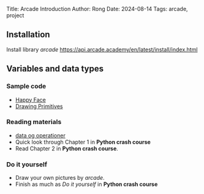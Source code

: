 Title: Arcade Introduction
Author: Rong
Date: 2024-08-14
Tags: arcade, project

## Installation
Install library *arcade* <https://api.arcade.academy/en/latest/install/index.html>

## Variables and data types

### Sample code
+ [Happy Face](https://api.arcade.academy/en/latest/examples/happy_face.html#happy-face)
+ [Drawing Primitives](https://api.arcade.academy/en/latest/examples/drawing_primitives.html#drawing-primitives)

### Reading materials  
+ [data og operationer](https://programmering.systime.dk/?id=130)
+ Quick look through Chapter 1 in **Python crash course**
+ Read Chapter 2 in **Python crash course**.     

### Do it yourself
+ Draw your own pictures by *arcade*. 
+ Finish as much as *Do it yourself* in **Python crash course**


